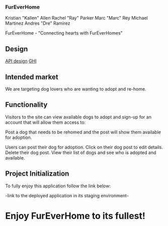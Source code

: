 ### FurEverHome

Kristian "Kallen" Allen
Rachel "Ray" Parker
Marc "Marc" Rey
Michael Martinez
Andres "Dre" Ramirez

FurEverHome - "Connecting hearts with FurEverHomes"

## Design

[API design](api-design.md)
[GHI](MVPWireframe.png)

## Intended market

We are targeting dog lovers who are wanting to adopt and re-home.

## Functionality

Visitors to the site can view available dogs to adopt and sign-up for an account that will allow them access to:

Post a dog that needs to be rehomed and the post will show them available for adoption.

Users can post their dog for adoption.
Click on their dog post to edit details.
Delete their dog post.
View their list of dogs and see who is adopted and available.

## Project Initialization

To fully enjoy this application follow the link below:

-link to the deployed application in its staging environment-

# Enjoy FurEverHome to its fullest!
